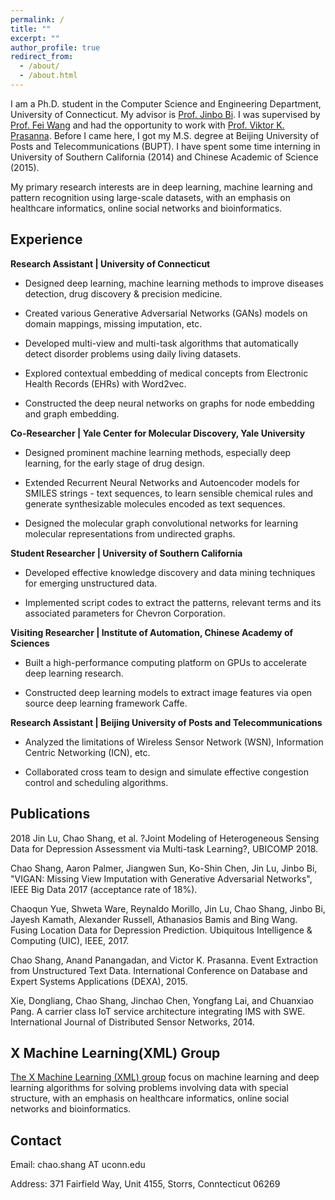 ```yaml
---
permalink: /
title: ""
excerpt: ""
author_profile: true
redirect_from: 
  - /about/
  - /about.html
---
```


I am a Ph.D. student in the Computer Science and Engineering Department, University of Connecticut. My advisor is [Prof. Jinbo Bi](http://www.engr.uconn.edu/~jinbo/). I was supervised by [Prof. Fei Wang](https://sites.google.com/site/feiwang03/) and had the opportunity to work with [Prof. Viktor K. Prasanna](http://halcyon.usc.edu/~pk/prasannawebsite/). Before I came here, I got my M.S. degree at Beijing University of Posts and Telecommunications (BUPT). I have spent some time interning in University of Southern California (2014) and Chinese Academic of Science (2015).

My primary research interests are in deep learning, machine learning and pattern recognition using large-scale datasets, with an emphasis on healthcare informatics, online social networks and bioinformatics. 

Experience
------

**Research Assistant | University of Connecticut**

* Designed deep learning, machine learning methods to improve diseases detection, drug discovery & precision medicine. 

* Created various Generative Adversarial Networks (GANs) models on domain mappings, missing imputation, etc.

* Developed multi-view and multi-task algorithms that automatically detect disorder problems using daily living datasets.

* Explored contextual embedding of medical concepts from Electronic Health Records (EHRs) with Word2vec.

* Constructed the deep neural networks on graphs for node embedding and graph embedding.

**Co-Researcher | Yale Center for Molecular Discovery, Yale University**

* Designed prominent machine learning methods, especially deep learning, for the early stage of drug design.

* Extended Recurrent Neural Networks and Autoencoder models for SMILES strings - text sequences, to learn sensible chemical rules and generate synthesizable molecules encoded as text sequences.

* Designed the molecular graph convolutional networks for learning molecular representations from undirected graphs.

**Student Researcher | University of Southern California**

* Developed effective knowledge discovery and data mining techniques for emerging unstructured data. 

* Implemented script codes to extract the patterns, relevant terms and its associated parameters for Chevron Corporation.

**Visiting Researcher | Institute of Automation, Chinese Academy of Sciences**

* Built a high-performance computing platform on GPUs to accelerate deep learning research.

* Constructed deep learning models to extract image features via open source deep learning framework Caffe.

**Research Assistant | Beijing University of Posts and Telecommunications**

* Analyzed the limitations of Wireless Sensor Network (WSN), Information Centric Networking (ICN), etc. 

* Collaborated cross team to design and simulate effective congestion control and scheduling algorithms.

Publications
------
2018
Jin Lu, Chao Shang, et al. ?Joint Modeling of Heterogeneous Sensing Data for Depression Assessment via Multi-task Learning?, UBICOMP 2018.

Chao Shang, Aaron Palmer, Jiangwen Sun, Ko-Shin Chen, Jin Lu, Jinbo Bi, "VIGAN: Missing View Imputation with Generative Adversarial Networks", IEEE Big Data 2017 (acceptance rate of 18%).

Chaoqun Yue, Shweta Ware, Reynaldo Morillo, Jin Lu, Chao Shang, Jinbo Bi, Jayesh Kamath, Alexander Russell, Athanasios Bamis and Bing Wang. Fusing Location Data for Depression Prediction. Ubiquitous Intelligence & Computing (UIC), IEEE, 2017.

Chao Shang, Anand Panangadan, and Victor K. Prasanna. Event Extraction from Unstructured Text Data. International Conference on Database and Expert Systems Applications (DEXA), 2015.

Xie, Dongliang, Chao Shang, Jinchao Chen, Yongfang Lai, and Chuanxiao Pang. A carrier class IoT service architecture integrating IMS with SWE. International Journal of Distributed Sensor Networks, 2014.
		

X Machine Learning(XML) Group
------

[The X Machine Learning (XML) group](https://xmachinelearning.github.io/) focus on machine learning and deep learning algorithms for solving problems involving data with special structure, with an emphasis on healthcare informatics, online social networks and bioinformatics.


Contact
------

Email: chao.shang AT uconn.edu

Address: 371 Fairfield Way, Unit 4155, Storrs, Conntecticut 06269


